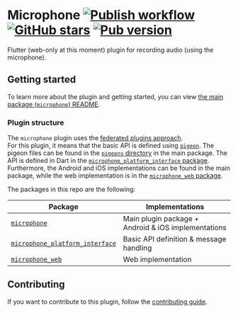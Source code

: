 # Microphone [![Publish workflow](https://github.com/creativecreatorormaybenot/microphone/workflows/Publish/badge.svg)](https://github.com/creativecreatorormaybenot/microphone/actions) [![GitHub stars](https://img.shields.io/github/stars/creativecreatorormaybenot/microphone.svg)](https://github.com/creativecreatorormaybenot/microphone) [![Pub version](https://img.shields.io/pub/v/microphone.svg)](https://pub.dev/packages/microphone)

Flutter (web-only at this moment) plugin for recording audio (using the microphone).

## Getting started

To learn more about the plugin and getting started, you can view [the main package (`microphone`) README](https://github.com/creativecreatorormaybenot/microphone/blob/master/microphone/README.md).

### Plugin structure

The `microphone` plugin uses the [federated plugins approach](https://flutter.dev/docs/development/packages-and-plugins/developing-packages#federated-plugins).  
For this plugin, it means that the basic API is defined using [`pigeon`](https://pub.dev/packages/pigeon). The pigeon files can be found in the [`pigeons` directory](https://github.com/creativecreatorormaybenot/microphone/tree/master/microphone/pigeons)
in the main package. The API is defined in Dart in the [`microphone_platform_interface` package](https://github.com/creativecreatorormaybenot/microphone/tree/master/microphone_platform_interface).  
Furthermore, the Android and iOS implementations can be found in the main package, while the web implementation is in the [`microphone_web` package](https://github.com/creativecreatorormaybenot/microphone/tree/master/microphone_platform_interface).

The packages in this repo are the following:

| Package                                                                                                                              | Implementations                                     |
| ------------------------------------------------------------------------------------------------------------------------------------ | --------------------------------------------------- |
| [`microphone`](https://github.com/creativecreatorormaybenot/microphone/tree/master/microphone)                                       | Main plugin package + Android & iOS implementations |
| [`microphone_platform_interface`](https://github.com/creativecreatorormaybenot/microphone/tree/master/microphone_platform_interface) | Basic API definition & message handling             |
| [`microphone_web`](https://github.com/creativecreatorormaybenot/microphone/tree/master/microphone_web)                               | Web implementation                                  |

## Contributing

If you want to contribute to this plugin, follow the [contributing guide](https://github.com/creativecreatorormaybenot/microphone/blob/master/.github/CONTRIBUTING.md).
